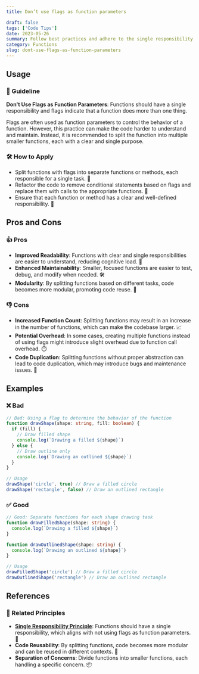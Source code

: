 ```yaml
---
title: Don’t use flags as function parameters

draft: false
tags: ['Code Tips']
date: 2023-05-26
summary: Follow best practices and adhere to the single responsibility principle by not using flags as function parameters. Improve code comprehension and modularity.
category: Functions
slug: dont-use-flags-as-function-parameters
---
```


## Usage

### 📝 Guideline

**Don't Use Flags as Function Parameters**: Functions should have a single responsibility and flags indicate that a function does more than one thing.

Flags are often used as function parameters to control the behavior of a function. However, this practice can make the code harder to understand and maintain. Instead, it is recommended to split the function into multiple smaller functions, each with a clear and single purpose.

### 🛠️ How to Apply

- Split functions with flags into separate functions or methods, each responsible for a single task. 🚀
- Refactor the code to remove conditional statements based on flags and replace them with calls to the appropriate functions. 🔄
- Ensure that each function or method has a clear and well-defined responsibility. 🎯

## Pros and Cons

### 👍 Pros

- **Improved Readability**: Functions with clear and single responsibilities are easier to understand, reducing cognitive load. 📖
- **Enhanced Maintainability**: Smaller, focused functions are easier to test, debug, and modify when needed. 🛠️
- **Modularity**: By splitting functions based on different tasks, code becomes more modular, promoting code reuse. 🧩

### 👎 Cons

- **Increased Function Count**: Splitting functions may result in an increase in the number of functions, which can make the codebase larger. 📈
- **Potential Overhead**: In some cases, creating multiple functions instead of using flags might introduce slight overhead due to function call overhead. ⏱️
- **Code Duplication**: Splitting functions without proper abstraction can lead to code duplication, which may introduce bugs and maintenance issues. 🐞

## Examples

### ❌ Bad

```typescript
// Bad: Using a flag to determine the behavior of the function
function drawShape(shape: string, fill: boolean) {
  if (fill) {
    // Draw filled shape
    console.log(`Drawing a filled ${shape}`)
  } else {
    // Draw outline only
    console.log(`Drawing an outlined ${shape}`)
  }
}

// Usage
drawShape('circle', true) // Draw a filled circle
drawShape('rectangle', false) // Draw an outlined rectangle
```

### ✅ Good

```typescript
// Good: Separate functions for each shape drawing task
function drawFilledShape(shape: string) {
  console.log(`Drawing a filled ${shape}`)
}

function drawOutlinedShape(shape: string) {
  console.log(`Drawing an outlined ${shape}`)
}

// Usage
drawFilledShape('circle') // Draw a filled circle
drawOutlinedShape('rectangle') // Draw an outlined rectangle
```

## References

### 🔀 Related Principles

- [**Single Responsibility Principle**](/blog/single-responsibility-principle-srp): Functions should have a single responsibility, which aligns with not using flags as function parameters. 🎯
- **Code Reusability**: By splitting functions, code becomes more modular and can be reused in different contexts. 🔄
- **Separation of Concerns**: Divide functions into smaller functions, each handling a specific concern. 📦
